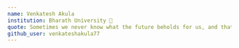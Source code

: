 ```yaml
---
name: Venkatesh Akula
institution: Bharath University 🚩
quote: Sometimes we never know what the future beholds for us, and that's what I like the most about our lives
github_user: venkateshakula77
---
```

